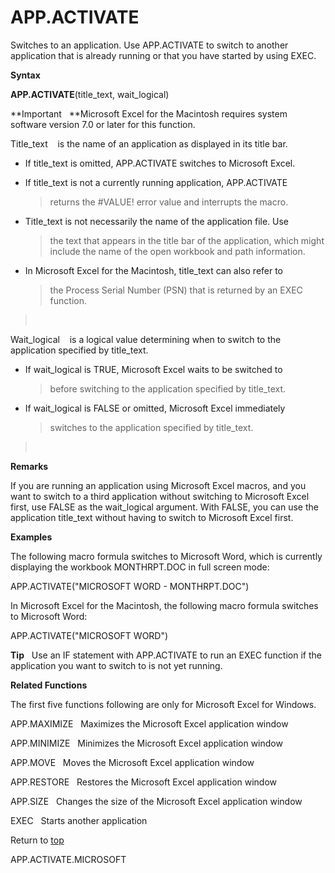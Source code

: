 APP.ACTIVATE
============

Switches to an application. Use APP.ACTIVATE to switch to another
application that is already running or that you have started by using
EXEC.

**Syntax**

**APP.ACTIVATE**(title\_text, wait\_logical)

**Important   **Microsoft Excel for the Macintosh requires system
software version 7.0 or later for this function.

Title\_text    is the name of an application as displayed in its title
bar.

-   If title\_text is omitted, APP.ACTIVATE switches to Microsoft Excel.

-   If title\_text is not a currently running application, APP.ACTIVATE
    > returns the \#VALUE! error value and interrupts the macro.

-   Title\_text is not necessarily the name of the application file. Use
    > the text that appears in the title bar of the application, which
    > might include the name of the open workbook and path information.

-   In Microsoft Excel for the Macintosh, title\_text can also refer to
    > the Process Serial Number (PSN) that is returned by an EXEC
    > function.

>  

Wait\_logical    is a logical value determining when to switch to the
application specified by title\_text.

-   If wait\_logical is TRUE, Microsoft Excel waits to be switched to
    > before switching to the application specified by title\_text.

-   If wait\_logical is FALSE or omitted, Microsoft Excel immediately
    > switches to the application specified by title\_text.

>  

**Remarks**

If you are running an application using Microsoft Excel macros, and you
want to switch to a third application without switching to Microsoft
Excel first, use FALSE as the wait\_logical argument. With FALSE, you
can use the application title\_text without having to switch to
Microsoft Excel first.

**Examples**

The following macro formula switches to Microsoft Word, which is
currently displaying the workbook MONTHRPT.DOC in full screen mode:

APP.ACTIVATE(\"MICROSOFT WORD - MONTHRPT.DOC\")

In Microsoft Excel for the Macintosh, the following macro formula
switches to Microsoft Word:

APP.ACTIVATE(\"MICROSOFT WORD\")

**Tip**   Use an IF statement with APP.ACTIVATE to run an EXEC function
if the application you want to switch to is not yet running.

**Related Functions**

The first five functions following are only for Microsoft Excel for
Windows.

APP.MAXIMIZE   Maximizes the Microsoft Excel application window

APP.MINIMIZE   Minimizes the Microsoft Excel application window

APP.MOVE   Moves the Microsoft Excel application window

APP.RESTORE   Restores the Microsoft Excel application window

APP.SIZE   Changes the size of the Microsoft Excel application window

EXEC   Starts another application

Return to [top](#A)

APP.ACTIVATE.MICROSOFT
